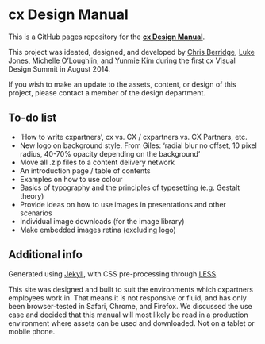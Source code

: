 # cx Design Manual

This is a GitHub pages repository for the [**cx Design Manual**](http://cxdesignmanual.com).

This project was ideated, designed, and developed by [Chris Berridge](http://www.cxpartners.co.uk/who-we-are/chris-berridge/), [Luke Jones](http://www.cxpartners.co.uk/who-we-are/luke-jones/), [Michelle O’Loughlin](http://www.cxpartners.co.uk/who-we-are/michelle-oloughlin/), and [Yunmie Kim](http://www.cxpartners.co.uk/who-we-are/yunmie-kim/) during the first cx Visual Design Summit in August 2014.

If you wish to make an update to the assets, content, or design of this project, please contact a member of the design department.

## To-do list

* ‘How to write cxpartners’, cx vs. CX / cxpartners vs. CX Partners, etc.
* New logo on background style. From Giles: ‘radial blur no offset, 10 pixel radius, 40-70% opacity depending on the background’
* Move all .zip files to a content delivery network
* An introduction page / table of contents
* Examples on how to use colour
* Basics of typography and the principles of typesetting (e.g. Gestalt theory)
* Provide ideas on how to use images in presentations and other scenarios
* Individual image downloads (for the image library)
* Make embedded images retina (excluding logo)

## Additional info

Generated using [Jekyll](http://jekyllrb.com/), with CSS pre-processing through [LESS](http://lesscss.org/).

This site was designed and built to suit the environments which cxpartners employees work in. That means it is not responsive or fluid, and has only been browser-tested in Safari, Chrome, and Firefox. We discussed the use case and decided that this manual will most likely be read in a production environment where assets can be used and downloaded. Not on a tablet or mobile phone.

